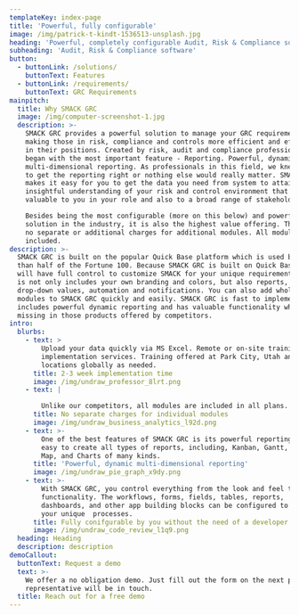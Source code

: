 ```yaml
---
templateKey: index-page
title: 'Powerful, fully configurable'
image: /img/patrick-t-kindt-1536513-unsplash.jpg
heading: 'Powerful, completely configurable Audit, Risk & Compliance software'
subheading: 'Audit, Risk & Compliance software'
button:
  - buttonLink: /solutions/
    buttonText: Features
  - buttonLink: /requirements/
    buttonText: GRC Requirements
mainpitch:
  title: Why SMACK GRC
  image: /img/computer-screenshot-1.jpg
  description: >-
    SMACK GRC provides a powerful solution to manage your GRC requirements
    making those in risk, compliance and controls more efficient and effective
    in their positions. Created by risk, audit and compliance professionals, we
    began with the most important feature - Reporting. Powerful, dynamic
    multi-dimensional reporting. As professionals in this field, we knew we had
    to get the reporting right or nothing else would really matter. SMACK GRC
    makes it easy for you to get the data you need from system to attain
    insightful understanding of your risk and control environment that will be
    valuable to you in your role and also to a broad range of stakeholders. 

    Besides being the most configurable (more on this below) and powerful
    solution in the industry, it is also the highest value offering. There are
    no separate or additional charges for additional modules. All modules are
    included. 
description: >-
  SMACK GRC is built on the popular Quick Base platform which is used by more
  than half of the Fortune 100. Because SMACK GRC is built on Quick Base, you
  will have full control to customize SMACK for your unique requirements. This
  is not only includes your own branding and colors, but also reports, fields,
  drop-down values, automation and notifications. You can also add whole new
  modules to SMACK GRC quickly and easily. SMACK GRC is fast to implement,
  includes powerful dynamic reporting and has valuable functionality which
  missing in those products offered by competitors.
intro:
  blurbs:
    - text: >
        Upload your data quickly via MS Excel. Remote or on-site training and
        implementation services. Training offered at Park City, Utah and other
        locations globally as needed.
      title: 2-3 week implementation time
      image: /img/undraw_professor_8lrt.png
    - text: |

        Unlike our competitors, all modules are included in all plans.
      title: No separate charges for individual modules
      image: /img/undraw_business_analytics_l92d.png
    - text: >-
        One of the best features of SMACK GRC is its powerful reporting. It is
        easy to create all types of reports, including, Kanban, Gantt, Calendar,
        Map, and Charts of many kinds.
      title: 'Powerful, dynamic multi-dimensional reporting'
      image: /img/undraw_pie_graph_x9dy.png
    - text: >-
        With SMACK GRC, you control everything from the look and feel to the
        functionality. The workflows, forms, fields, tables, reports,
        dashboards, and other app building blocks can be configured to match
        your unique  processes.
      title: Fully conifgurable by you without the need of a developer
      image: /img/undraw_code_review_l1q9.png
  heading: Heading
  description: description
demoCallout:
  buttonText: Request a demo
  text: >-
    We offer a no obligation demo. Just fill out the form on the next page and a
    representative will be in touch.
  title: Reach out for a free demo
---
```


